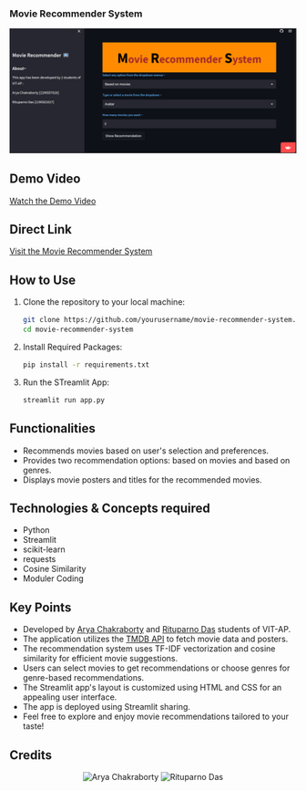 ### Movie Recommender System

![Movie Recommender System](pic01.png)


## Demo Video

[Watch the Demo Video](#)
## Direct Link

[Visit the Movie Recommender System](https://movierecomm.streamlit.app/) 

## How to Use

1. Clone the repository to your local machine:
   ```bash
   git clone https://github.com/yourusername/movie-recommender-system.git
   cd movie-recommender-system
2. Install Required Packages:
   ```bash
   pip install -r requirements.txt
3. Run the STreamlit App:
   ```bash
   streamlit run app.py

 ## Functionalities

- Recommends movies based on user's selection and preferences.
- Provides two recommendation options: based on movies and based on genres.
- Displays movie posters and titles for the recommended movies.

## Technologies & Concepts required
- Python
- Streamlit
- scikit-learn
- requests
- Cosine Similarity
- Moduler Coding
  

## Key Points
- Developed by [Arya Chakraborty](https://www.linkedin.com/in/arya-chakraborty2002/) and [Rituparno Das](https://www.linkedin.com/in/rituparno-das-473a01198/) students of VIT-AP.
- The application utilizes the [TMDB API](https://developer.themoviedb.org/docs/getting-started) to fetch movie data and posters.
- The recommendation system uses TF-IDF vectorization and cosine similarity for efficient movie suggestions.
- Users can select movies to get recommendations or choose genres for genre-based recommendations.
- The Streamlit app's layout is customized using HTML and CSS for an appealing user interface.
- The app is deployed using Streamlit sharing.
- Feel free to explore and enjoy movie recommendations tailored to your taste!

## Credits 

<p align="center">
  <img src="git_cut.jpg" alt="Arya Chakraborty" width="200">
  <img src="gir_ritu.jpg" alt="Rituparno Das" width="200">
</p>
